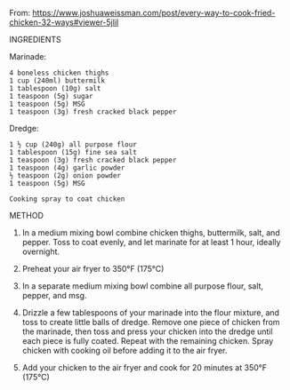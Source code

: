 From: https://www.joshuaweissman.com/post/every-way-to-cook-fried-chicken-32-ways#viewer-5jlil

INGREDIENTS

Marinade:

    4 boneless chicken thighs
    1 cup (240ml) buttermilk
    1 tablespoon (10g) salt
    1 teaspoon (5g) sugar
    1 teaspoon (5g) MSG
    1 teaspoon (3g) fresh cracked black pepper

Dredge:

    1 ½ cup (240g) all purpose flour
    1 tablespoon (15g) fine sea salt
    1 teaspoon (3g) fresh cracked black pepper
    1 teaspoon (4g) garlic powder
    ½ teaspoon (2g) onion powder
    1 teaspoon (5g) MSG

    Cooking spray to coat chicken

METHOD

1. In a medium mixing bowl combine chicken thighs, buttermilk, salt, and pepper. Toss to coat evenly, and let marinate for at least 1 hour, ideally overnight.

2. Preheat your air fryer to 350°F (175°C)

3. In a separate medium mixing bowl combine all purpose flour, salt, pepper, and msg.

4. Drizzle a few tablespoons of your marinade into the flour mixture, and toss to create little balls of dredge. Remove one piece of chicken from the marinade, then toss and press your chicken into the dredge until each piece is fully coated. Repeat with the remaining chicken. Spray chicken with cooking oil before adding it to the air fryer.

5. Add your chicken to the air fryer and cook for 20 minutes at 350°F (175°C)
